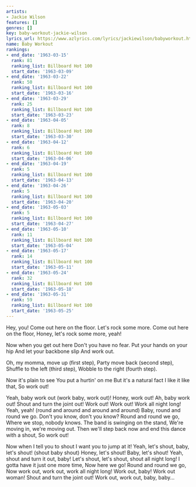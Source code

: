 ```yaml
---
artists:
- Jackie Wilson
features: []
genres: []
key: baby-workout-jackie-wilson
lyrics_url: https://www.azlyrics.com/lyrics/jackiewilson/babyworkout.html
name: Baby Workout
rankings:
- end_date: '1963-03-15'
  rank: 81
  ranking_list: Billboard Hot 100
  start_date: '1963-03-09'
- end_date: '1963-03-22'
  rank: 50
  ranking_list: Billboard Hot 100
  start_date: '1963-03-16'
- end_date: '1963-03-29'
  rank: 25
  ranking_list: Billboard Hot 100
  start_date: '1963-03-23'
- end_date: '1963-04-05'
  rank: 8
  ranking_list: Billboard Hot 100
  start_date: '1963-03-30'
- end_date: '1963-04-12'
  rank: 6
  ranking_list: Billboard Hot 100
  start_date: '1963-04-06'
- end_date: '1963-04-19'
  rank: 5
  ranking_list: Billboard Hot 100
  start_date: '1963-04-13'
- end_date: '1963-04-26'
  rank: 5
  ranking_list: Billboard Hot 100
  start_date: '1963-04-20'
- end_date: '1963-05-03'
  rank: 5
  ranking_list: Billboard Hot 100
  start_date: '1963-04-27'
- end_date: '1963-05-10'
  rank: 11
  ranking_list: Billboard Hot 100
  start_date: '1963-05-04'
- end_date: '1963-05-17'
  rank: 14
  ranking_list: Billboard Hot 100
  start_date: '1963-05-11'
- end_date: '1963-05-24'
  rank: 32
  ranking_list: Billboard Hot 100
  start_date: '1963-05-18'
- end_date: '1963-05-31'
  rank: 59
  ranking_list: Billboard Hot 100
  start_date: '1963-05-25'
---
```


Hey, you!
Come out here on the floor.
Let's rock some more.
Come out here on the floor,
Honey, let's rock some more, yeah!

Now when you get out here
Don't you have no fear.
Put your hands on your hip
And let your backbone slip
And work out.

Oh, my momma, move up (first step),
Party move back (second step),
Shuffle to the left (third step),
Wobble to the right (fourth step).

Now it's plain to see
You put a hurtin' on me
But it's a natural fact
I like it like that,
So work out!

Yeah, baby work out (work baby, work out)!
Honey, work out!
Ah, baby work out!
Shout and turn the joint out!
Work out!
Work out!
Work all night long!
Yeah, yeah! (round and around and around and around)
Baby, round and round we go.
Don't you know, don't you know?
Round and round we go,
Where we stop, nobody knows.
The band is swinging on the stand,
We're moving in, we're moving out.
Then we'll step back now and end this dance with a shout,
So work out!

Now when I tell you to shout I want you to jump at it!
Yeah, let's shout, baby, let's shout! (shout baby shout)
Honey, let's shout!
Baby, let's shout!
Yeah, shout and turn it out, baby!
Let's shout, let's shout, shout all night long!
I gotta have it just one more time,
Now here we go!
Round and round we go,
Now work out, work out, work all night long!
Work out, baby!
Work out woman!
Shout and turn the joint out!
Work out, work out, baby, baby...



